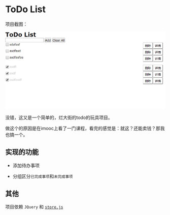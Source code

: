 # ToDo List

项目截图：

![](./common/img/readme/2017-12-20_20-31-1.jpg)

没错，这又是一个简单的，烂大街的todo的玩具项目。

做这个的原因是在imooc上看了一门课程，看完的感觉是：就这？还能卖钱？那我也搞一个。

## 实现的功能

* 添加待办事项

* 分组区分`已完成事项`和`未完成事项`


## 其他

项目依赖 `JQuery` 和 [`store.js`](https://github.com/marcuswestin/store.js/)